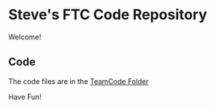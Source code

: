 # Steve's FTC Code Repository

Welcome!

## Code

The code files are in the [TeamCode Folder](/TeamCode/src/main/java/org/firstinspires/ftc/teamcode)

Have Fun!
